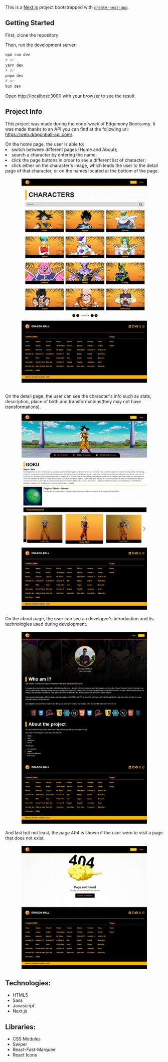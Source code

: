 This is a [Next.js](https://nextjs.org/) project bootstrapped with [`create-next-app`](https://github.com/vercel/next.js/tree/canary/packages/create-next-app).

## Getting Started

First, clone the repository

Then, run the development server:

```bash
npm run dev
# or
yarn dev
# or
pnpm dev
# or
bun dev
```

Open [http://localhost:3000](http://localhost:3000) with your browser to see the result.

## Project Info

This project was made during the code-week of Edgemony Bootcamp.
It was made thanks to an API you can find at the following url: https://web.dragonball-api.com/.

<body>
On the home page, the user is able to:
<li>switch between different pages (Home and About);</li>
<li>
search a character by entering the name;
</li>
<li>
click the page buttons in order to see a different list of character;
</li>
<li>
click either on the character's image, which leads the user to the detail page of that character, or on the names located at the bottom of the page.
</li>
<br>
<div align='center' >
<img src='./public/images/screenshot-homepage.jpeg' width='400' />
</div>
<br>

On the detail page, the user can see the character's info such as stats, description, place of birth and transformations(they may not have transformations).

<div align='center'>
<img src='./public/images/screenshot-detailpage.jpeg' width='400' />
</div>
<br>
On the about page, the user can see an developer's introduction and its technologies used during development.
<br>
<br>

<div align='center' >
<img src='./public/images/screenshot-aboutpage.jpeg' width='400' >
</div>
<br>
And last but not least, the page 404 is shown if the user were to visit a page that does not exist.
<br>
<br>
<div align='center'  >
<img src='./public/images/screenshot-404.jpeg' width='400' >
</div>

<h2>Technologies:</h2>
<ul>
<li>HTML5</li>
<li>Sass</li>
<li>Javascript</li>
<li>Next.js</li>
</ul>
<h2>Libraries:</h2>
<ul>
<li>CSS Modules</li>
<li>Swiper</li>
<li>React-Fast-Marquee</li>
<li>React Icons</li>
</ul>
</body>
